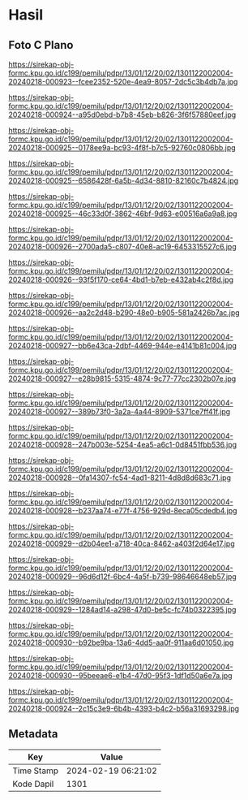 # Hasil

## Foto C Plano

https://sirekap-obj-formc.kpu.go.id/c199/pemilu/pdpr/13/01/12/20/02/1301122002004-20240218-000923--fcee2352-520e-4ea9-8057-2dc5c3b4db7a.jpg

https://sirekap-obj-formc.kpu.go.id/c199/pemilu/pdpr/13/01/12/20/02/1301122002004-20240218-000924--a95d0ebd-b7b8-45eb-b826-3f6f57880eef.jpg

https://sirekap-obj-formc.kpu.go.id/c199/pemilu/pdpr/13/01/12/20/02/1301122002004-20240218-000925--0178ee9a-bc93-4f8f-b7c5-92760c0806bb.jpg

https://sirekap-obj-formc.kpu.go.id/c199/pemilu/pdpr/13/01/12/20/02/1301122002004-20240218-000925--6586428f-6a5b-4d34-8810-82160c7b4824.jpg

https://sirekap-obj-formc.kpu.go.id/c199/pemilu/pdpr/13/01/12/20/02/1301122002004-20240218-000925--46c33d0f-3862-46bf-9d63-e00516a6a9a8.jpg

https://sirekap-obj-formc.kpu.go.id/c199/pemilu/pdpr/13/01/12/20/02/1301122002004-20240218-000926--2700ada5-c807-40e8-ac19-6453315527c6.jpg

https://sirekap-obj-formc.kpu.go.id/c199/pemilu/pdpr/13/01/12/20/02/1301122002004-20240218-000926--93f5f170-ce64-4bd1-b7eb-e432ab4c2f8d.jpg

https://sirekap-obj-formc.kpu.go.id/c199/pemilu/pdpr/13/01/12/20/02/1301122002004-20240218-000926--aa2c2d48-b290-48e0-b905-581a2426b7ac.jpg

https://sirekap-obj-formc.kpu.go.id/c199/pemilu/pdpr/13/01/12/20/02/1301122002004-20240218-000927--bb6e43ca-2dbf-4469-944e-e4141b81c004.jpg

https://sirekap-obj-formc.kpu.go.id/c199/pemilu/pdpr/13/01/12/20/02/1301122002004-20240218-000927--e28b9815-5315-4874-9c77-77cc2302b07e.jpg

https://sirekap-obj-formc.kpu.go.id/c199/pemilu/pdpr/13/01/12/20/02/1301122002004-20240218-000927--389b73f0-3a2a-4a44-8909-5371ce7ff41f.jpg

https://sirekap-obj-formc.kpu.go.id/c199/pemilu/pdpr/13/01/12/20/02/1301122002004-20240218-000928--247b003e-5254-4ea5-a6c1-0d8451fbb536.jpg

https://sirekap-obj-formc.kpu.go.id/c199/pemilu/pdpr/13/01/12/20/02/1301122002004-20240218-000928--0fa14307-fc54-4ad1-8211-4d8d8d683c71.jpg

https://sirekap-obj-formc.kpu.go.id/c199/pemilu/pdpr/13/01/12/20/02/1301122002004-20240218-000928--b237aa74-e77f-4756-929d-8eca05cdedb4.jpg

https://sirekap-obj-formc.kpu.go.id/c199/pemilu/pdpr/13/01/12/20/02/1301122002004-20240218-000929--d2b04ee1-a718-40ca-8462-a403f2d64e17.jpg

https://sirekap-obj-formc.kpu.go.id/c199/pemilu/pdpr/13/01/12/20/02/1301122002004-20240218-000929--96d6d12f-6bc4-4a5f-b739-98646648eb57.jpg

https://sirekap-obj-formc.kpu.go.id/c199/pemilu/pdpr/13/01/12/20/02/1301122002004-20240218-000929--1284ad14-a298-47d0-be5c-fc74b0322395.jpg

https://sirekap-obj-formc.kpu.go.id/c199/pemilu/pdpr/13/01/12/20/02/1301122002004-20240218-000930--b92be9ba-13a6-4dd5-aa0f-911aa6d01050.jpg

https://sirekap-obj-formc.kpu.go.id/c199/pemilu/pdpr/13/01/12/20/02/1301122002004-20240218-000930--95beeae6-e1b4-47d0-95f3-1df1d50a6e7a.jpg

https://sirekap-obj-formc.kpu.go.id/c199/pemilu/pdpr/13/01/12/20/02/1301122002004-20240218-000924--2c15c3e9-6b4b-4393-b4c2-b56a31693298.jpg


## Metadata

| Key        | Value               |
| ---------- | ------------------- |
| Time Stamp | 2024-02-19 06:21:02 |
| Kode Dapil | 1301                |




